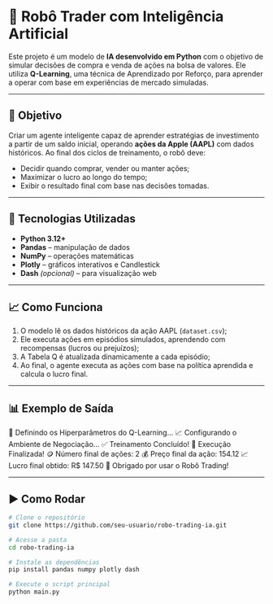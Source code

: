 # 🤖 Robô Trader com Inteligência Artificial

Este projeto é um modelo de **IA desenvolvido em Python** com o objetivo de simular decisões de compra e venda de ações na bolsa de valores. Ele utiliza **Q-Learning**, uma técnica de Aprendizado por Reforço, para aprender a operar com base em experiências de mercado simuladas.

---

## 🧠 Objetivo

Criar um agente inteligente capaz de aprender estratégias de investimento a partir de um saldo inicial, operando **ações da Apple (AAPL)** com dados históricos. Ao final dos ciclos de treinamento, o robô deve:

- Decidir quando comprar, vender ou manter ações;
- Maximizar o lucro ao longo do tempo;
- Exibir o resultado final com base nas decisões tomadas.

---

## 🚀 Tecnologias Utilizadas

- **Python 3.12+**
- **Pandas** – manipulação de dados
- **NumPy** – operações matemáticas
- **Plotly** – gráficos interativos e Candlestick
- **Dash** *(opcional)* – para visualização web

---

## 📈 Como Funciona

1. O modelo lê os dados históricos da ação AAPL (`dataset.csv`);
2. Ele executa ações em episódios simulados, aprendendo com recompensas (lucros ou prejuízos);
3. A Tabela Q é atualizada dinamicamente a cada episódio;
4. Ao final, o agente executa as ações com base na política aprendida e calcula o lucro final.

---

## 📊 Exemplo de Saída

🔧 Definindo os Hiperparâmetros do Q-Learning... 
📈 Configurando o Ambiente de Negociação... 
✅ Treinamento Concluído! 
📌 Execução Finalizada! 
🪙 Número final de ações: 2 💰 Preço final da ação: 154.12 
📈 Lucro final obtido: R$ 147.50 🤖 Obrigado por usar o Robô Trading!

---

## ▶️ Como Rodar

```bash
# Clone o repositório
git clone https://github.com/seu-usuario/robo-trading-ia.git

# Acesse a pasta
cd robo-trading-ia

# Instale as dependências
pip install pandas numpy plotly dash

# Execute o script principal
python main.py
